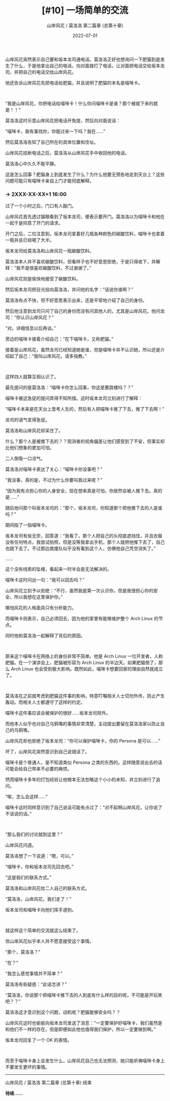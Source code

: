 ﻿---
title: "[#10] 一场简单的交流"
subtitle: 山岸风花 / 莫洛洛 第二篇章 (总第十章)
date: 2022-07-01
tags: [ 莫洛洛, 山岸风花 ]
paragraph: { indent: 2.5 }
---

山岸风花突然表示自己要和坂本龙司通电话。莫洛洛正好也想询问一下肥猫到底发生了什么，于是他拿出自己的电话，向对面拨打了电话，让对面把电话交给坂本龙司，并把自己的电话交给山岸风花。

他还告诉山岸风花先把电话给肥猫，并且说明了肥猫的本名是喵咪卡。

<br />

“我是山岸风花，你把电话给喵咪卡！什么你问喵咪卡是谁？那个被就下来的就是！！”

莫洛洛这时示意山岸风花把电话开免提，然后向对面说话：

“喵咪卡，我有事找你，你能过来一下吗？我在……”

然后莫洛洛告知了自己所在的具体位置和住址。

山岸风花挂断电话之后，莫洛洛从山岸风花手中收回他的电话。

莫洛洛心中久久不能平静。

这是怎么回事？肥猫身上到底发生了什么？为什么他要无预告地走到天台上？这些问题可能只有喵咪卡亲自上门才能彻底解释。

### -> 2XXX-XX-XX+1 16:00

过了一个小时之后，门口有人敲门。

山岸风花首先透过猫眼看到了坂本龙司，便表示要开门。莫洛洛以为喵咪卡和他在一起于是同意了开门的请求。

开门之后，二位注意到，坂本龙司拿着好几瓶各种颜色的碳酸饮料，喵咪卡也拿着一瓶并且已经喝了大半。

坂本龙司给莫洛洛和山岸风花一瓶碳酸饮料。

莫洛洛本人并不喜欢碳酸饮料，但看样子也不好意思拒绝，于是只得收下，并解释：“我不是很喜欢碳酸饮料，不过谢谢了。”

山岸风花则是愉快地接受了碳酸饮料。

然后坂本龙司把目光投向莫洛洛，并问他的名字：“话说你谁啊？”

莫洛洛有点不快，但不好意思表示出来，还是平常地介绍了自己的身份。

然后他注意到龙司只问了自己的身份而没有问其他人的，尤其是山岸风花。他问龙司：“你认识山岸风花？”

“对。详细信息以后再谈。”

旁边的喵咪卡接着介绍自己：“在下喵咪卡，又称肥猫。”

接着是山岸风花，虽然龙司已经知道她是谁，但是喵咪卡并不认识她，所以还是介绍起了自己：“我叫山岸风花，请多指教。”

<br />

这样四人就算互相认识了。

最先提问的是莫洛洛：“喵咪卡你怎么回事，你这是要跳楼吗？？”

喵咪卡被这急促的提问弄得不知所措。这时坂本龙司立刻进行了解释：

“喵咪卡本来是在天台上思考人生的，然后有人把喵咪卡推了下去，推了下去啊！”

龙司的语气变得急促。

莫洛洛和山岸风花却呆住了。

什么？那个人是被推下去的？？观测者的视角偏差让他们感受到了不安，但事实却比他们想象的更加可怕。

二人倒吸一口凉气。

莫洛洛对喵咪卡表达了关心：“喵咪卡你没事吧？”

“我没事，真的是，不过为什么你要叫我过来呢？”

“因为我有点担心你的人身安全，现在想来真是可怕，你居然会被人推下去。真的是……”

随后他问那个叫坂本龙司的：“那个，坂本龙司，你知道那个把他推下去的人是谁吗？”

期间指了一指喵咪卡。

坂本龙司有些无奈，回答道：“我看了，那个人把自己的头彻底遮挡住，并且衣服没有任何特点，我尝试拍照，但是没等我拿出手机，那个人就把他推下去了，自己也跳下去了。不过那边救援队似乎没有看到这个人，仿佛他自己凭空消失了。”

……

这个没有线索的坠楼，看起来一时半会是无法解决的。

喵咪卡这时问出一句：“我可以回去吗？”

山岸风花立刻予以拒绝：“不行，虽然我是第一次认识你，但是我很担心你的安全，所以我想在这里保护你。”

哪怕风花的人格面具只有分析能力。

而喵咪卡则表示，自己必须回去，因为他的家里有能够维护整个 Arch Linux 的节点。

同时他和莫洛洛一起解释了背后的原因。

<br />

原来这个喵咪卡在网络上的身份非常不简单。他是 Arch Linux 一位开发者，人称肥猫。在一个演讲会上，肥猫被形容为 Arch Linux 的半边天。如果肥猫倒了，那么 Arch Linux 也会受到极大影响。既然如此，喵咪卡想要回家的理由自然就成立了。

<br />

莫洛洛在之前就考虑到肥猫这件事的影响，特意叮嘱相关人士切勿外传，防止产生轰动。而相关人士都遵守了这样的约定。

喵咪卡这件事应该会被保护的很好……坂本龙司除外。

而他本人似乎也对自己乌鸦嘴的事情非常清楚，主动提出要留在莫洛洛家以防止自己的乌鸦嘴。

山岸风花却也拒绝了坂本龙司：“你可以保护喵咪卡，你的 Persona 是可以……”

坏了，山岸风花突然意识到自己说错话了。

喵咪卡是个普通人，是不知道类似 Persona 之类的东西的。这样随意说出去的话可能会给自己带来不必要的麻烦。

然而喵咪卡多年的打包经验让他根本无法忽略这个小小的未知，并立刻进行了追问。

“唉，怎么会这样……”

喵咪卡这时同样意识到了自己说话可能有点过了：“对不起啊山岸风花，让你说了不该说的话。”

<br />

“那么我们的讨论就到这里？”

山岸风花问道。

莫洛洛想了一下说道：“嗯，可以。”

“喵咪卡，你和坂本龙司先回去吧。”

“这是我们的联系方式。”

莫洛洛和山岸风花给二人自己的联系方式。

“莫洛洛，山岸风花，我们走了！”

坂本龙司和喵咪卡向他们挥手道别。

<br />

就这样这个简单的交流就这么结束了。

但山岸风花似乎本人并不愿意接受这个事情。

“那个，莫洛洛？”

“在？”

“我怎么感觉事情并不简单？”

莫洛洛有些疑惑：“此话怎讲？”

“莫洛洛，你说那个把喵咪卡推下去的人到底有什么样的目的呢，不可能是开玩笑吧？？”

莫洛洛这才意识到这个问题，动机呢？肥猫能够安全吗？？

山岸风花这时也偷偷向坂本龙司发送了消息：“一定要保护好喵咪卡，我们虽然是和他们不一样的存在，但是即便如此他也值得我们保护，所以一定要做到啊。”

坂本龙司回复了一个 OK 的表情。

<br />

而至于喵咪卡身上会发生什么，山岸风花自己也无法预测，她只能祈祷喵咪卡身上不要发生更坏的事情。

------

山岸风花 / 莫洛洛 第二篇章 (总第十章) 结束

**待续……**
